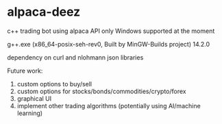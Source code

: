 # alpaca-deez
c++ trading bot using alpaca API 
only Windows supported at the moment

g++.exe (x86_64-posix-seh-rev0, Built by MinGW-Builds project) 14.2.0

dependency on curl and nlohmann json libraries


Future work:
1. custom options to buy/sell
2. custom options for stocks/bonds/commodities/crypto/forex
3. graphical UI
4. implement other trading algorithms (potentially using AI/machine learning)

